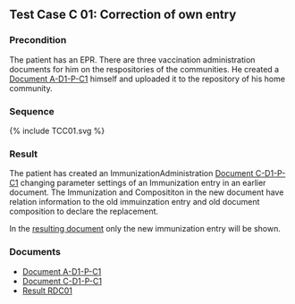 ## Test Case C 01: Correction of own entry

### Precondition

The patient has an EPR. There are three vaccination administration documents for him on the respositories of the communities.
He created a [Document A-D1-P-C1](Bundle-A-D1-P-C1.html) himself and uploaded it to the repository of his home community.

### Sequence

<div>{% include TCC01.svg %}</div>

### Result

The patient  has created an ImmunizationAdministration [Document C-D1-P-C1](Bundle-C-D1-P-C1.html) changing parameter settings of an Immunization entry in an earlier document.
The Immunization and Composititon in the new document have relation information to the old immuinzation entry and old  document composition to declare the replacement.

In the [resulting document](Bundle-RDC01.html) only the new immunization entry will be shown.

### Documents

* [Document A-D1-P-C1](Bundle-A-D1-P-C1.html)
* [Document C-D1-P-C1](Bundle-C-D1-P-C1.html)
* [Result RDC01](Bundle-RDC01.html)
